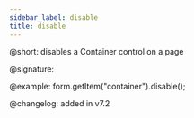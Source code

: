 ```yaml
---
sidebar_label: disable
title: disable
---
```


@short: disables a Container control on a page

@signature:

@example: form.getItem("container").disable();

@changelog: added in v7.2
